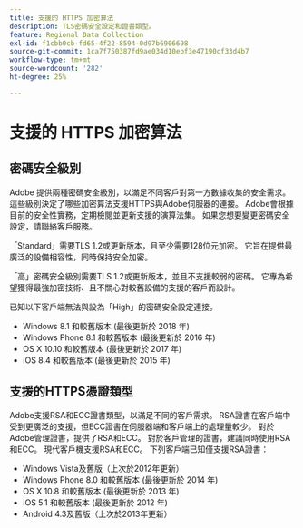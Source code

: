 ```yaml
---
title: 支援的 HTTPS 加密算法
description: TLS密碼安全設定和證書類型。
feature: Regional Data Collection
exl-id: f1cbb0cb-fd65-4f22-8594-0d97b6906698
source-git-commit: 1ca7f750387fd9ae034d10ebf3e47190cf33d4b7
workflow-type: tm+mt
source-wordcount: '282'
ht-degree: 25%

---
```


# 支援的 HTTPS 加密算法

## 密碼安全級別

Adobe 提供兩種密碼安全級別，以滿足不同客戶對第一方數據收集的安全需求。這些級別決定了哪些加密算法支援HTTPS與Adobe伺服器的連接。 Adobe會根據目前的安全性實務，定期檢閱並更新支援的演算法集。 如果您想要變更密碼安全設定，請聯絡客戶服務。

「Standard」需要TLS 1.2或更新版本，且至少需要128位元加密。 它旨在提供最廣泛的設備相容性，同時保持安全加密。

「高」密碼安全級別需要TLS 1.2或更新版本，並且不支援較弱的密碼。 它專為希望獲得最強加密技術、且不關心對較舊設備的支援的客戶而設計。

已知以下客戶端無法與設為「High」的密碼安全設定連接。

* Windows 8.1 和較舊版本 (最後更新於 2018 年)
* Windows Phone 8.1 和較舊版本 (最後更新於 2016 年)
* OS X 10.10 和較舊版本 (最後更新於 2017 年)
* iOS 8.4 和較舊版本 (最後更新於 2015 年)

## 支援的HTTPS憑證類型

Adobe支援RSA和ECC證書類型，以滿足不同的客戶需求。 RSA證書在客戶端中受到更廣泛的支援，但ECC證書在伺服器端和客戶端上的處理量較少。 對於Adobe管理證書，提供了RSA和ECC。 對於客戶管理的證書，建議同時使用RSA和ECC。 現代客戶機支援RSA和ECC。 下列客戶端已知僅支援RSA證書：

* Windows Vista及舊版（上次於2012年更新）
* Windows Phone 8.0 和較舊版本 (最後更新於 2014 年)
* OS X 10.8 和較舊版本 (最後更新於 2013 年)
* iOS 5.1 和較舊版本 (最後更新於 2012 年)
* Android 4.3及舊版（上次於2013年更新）
